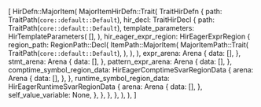 [
    HirDefn::MajorItem(
        MajorItemHirDefn::Trait(
            TraitHirDefn {
                path: TraitPath(`core::default::Default`),
                hir_decl: TraitHirDecl {
                    path: TraitPath(`core::default::Default`),
                    template_parameters: HirTemplateParameters(
                        [],
                    ),
                    hir_eager_expr_region: HirEagerExprRegion {
                        region_path: RegionPath::Decl(
                            ItemPath::MajorItem(
                                MajorItemPath::Trait(
                                    TraitPath(`core::default::Default`),
                                ),
                            ),
                        ),
                        expr_arena: Arena {
                            data: [],
                        },
                        stmt_arena: Arena {
                            data: [],
                        },
                        pattern_expr_arena: Arena {
                            data: [],
                        },
                        comptime_symbol_region_data: HirEagerComptimeSvarRegionData {
                            arena: Arena {
                                data: [],
                            },
                        },
                        runtime_symbol_region_data: HirEagerRuntimeSvarRegionData {
                            arena: Arena {
                                data: [],
                            },
                            self_value_variable: None,
                        },
                    },
                },
            },
        ),
    ),
]